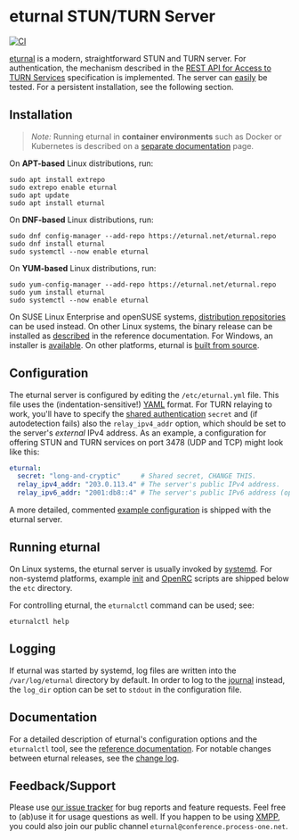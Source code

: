 # eturnal STUN/TURN Server

[![CI](https://github.com/processone/eturnal/actions/workflows/ci.yml/badge.svg)][1]

[eturnal][2] is a modern, straightforward STUN and TURN server. For
authentication, the mechanism described in the [REST API for Access to TURN
Services][3] specification is implemented. The server can [easily][4] be tested.
For a persistent installation, see the following section.

## Installation

> _Note:_ Running eturnal in **container environments** such as Docker or
> Kubernetes is described on a [separate documentation][5] page.

On **APT-based** Linux distributions, run:

    sudo apt install extrepo
    sudo extrepo enable eturnal
    sudo apt update
    sudo apt install eturnal

On **DNF-based** Linux distributions, run:

    sudo dnf config-manager --add-repo https://eturnal.net/eturnal.repo
    sudo dnf install eturnal
    sudo systemctl --now enable eturnal

On **YUM-based** Linux distributions, run:

    sudo yum-config-manager --add-repo https://eturnal.net/eturnal.repo
    sudo yum install eturnal
    sudo systemctl --now enable eturnal

On SUSE Linux Enterprise and openSUSE systems, [distribution repositories][6]
can be used instead. On other Linux systems, the binary release can be installed
as [described][7] in the reference documentation. For Windows, an installer is
[available][8]. On other platforms, eturnal is [built from source][9].

## Configuration

The eturnal server is configured by editing the `/etc/eturnal.yml` file. This
file uses the (indentation-sensitive!) [YAML][10] format. For TURN relaying to
work, you'll have to specify the [shared authentication][3] `secret` and (if
autodetection fails) also the `relay_ipv4_addr` option, which should be set to
the server's _external_ IPv4 address. As an example, a configuration for
offering STUN and TURN services on port 3478 (UDP and TCP) might look like
this:

```yaml
eturnal:
  secret: "long-and-cryptic"     # Shared secret, CHANGE THIS.
  relay_ipv4_addr: "203.0.113.4" # The server's public IPv4 address.
  relay_ipv6_addr: "2001:db8::4" # The server's public IPv6 address (optional).
```

A more detailed, commented [example configuration][10] is shipped with the
eturnal server.

## Running eturnal

On Linux systems, the eturnal server is usually invoked by [systemd][11]. For
non-systemd platforms, example [init][12] and [OpenRC][13] scripts are shipped
below the `etc` directory.

For controlling eturnal, the `eturnalctl` command can be used; see:

    eturnalctl help

## Logging

If eturnal was started by systemd, log files are written into the
`/var/log/eturnal` directory by default. In order to log to the [journal][14]
instead, the `log_dir` option can be set to `stdout` in the configuration file.

## Documentation

For a detailed description of eturnal's configuration options and the
`eturnalctl` tool, see the [reference documentation][15]. For notable changes
between eturnal releases, see the [change log][16].

## Feedback/Support

Please use [our issue tracker][17] for bug reports and feature requests. Feel
free to (ab)use it for usage questions as well. If you happen to be using
[XMPP][18], you could also join our public channel
`eturnal@conference.process-one.net`.

 [1]: https://github.com/processone/eturnal/actions/workflows/ci.yml
 [2]: https://eturnal.net/
 [3]: https://tools.ietf.org/html/draft-uberti-behave-turn-rest-00
 [4]: https://github.com/processone/eturnal/blob/master/QUICK-TEST.md
 [5]: https://eturnal.net/documentation/code/docker.html
 [6]: https://software.opensuse.org/download/?package=eturnal&project=devel:languages:erlang
 [7]: https://eturnal.net/documentation/#Installation
 [8]: https://eturnal.net/windows/
 [9]: https://github.com/processone/eturnal/blob/1.9.1/INSTALL.md
[10]: https://en.wikipedia.org/wiki/YAML
[11]: https://github.com/processone/eturnal/blob/1.9.1/config/eturnal.yml
[12]: https://www.freedesktop.org/software/systemd/man/systemctl.html
[13]: https://github.com/processone/eturnal/blob/1.9.1/scripts/eturnal.init
[14]: https://github.com/processone/eturnal/blob/1.9.1/scripts/eturnal.openrc
[15]: https://www.freedesktop.org/software/systemd/man/systemd-journald.service.html
[16]: https://eturnal.net/documentation/
[17]: https://github.com/processone/eturnal/blob/1.9.1/CHANGELOG.md
[18]: https://github.com/processone/eturnal/issues
[19]: https://xmpp.org
